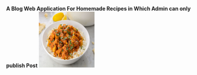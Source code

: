 **A Blog Web Application For Homemade Recipes in Which Admin can only publish Post**
<img src="media/blogs_photos/1501791674-delish-chicken-curry-horizontal.jpg" height="150" width="150">

